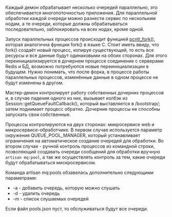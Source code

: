 Каждый демон обрабатывает несколько очередей параллельно, это обеспечивается многопоточностью приложения. Для параллельной обработки каждой очереди можно разнести сервис по нескольким нодам, а те очереди, которые должны обрабатываться последовательно, заблокировать на всех нодах, кроме одной.

Запуск параллельных процессов происходит функцией [pcntl_fork()](https://www.php.net/manual/ru/function.pcntl-fork.php), которая аналогична функции fork() в языке C. Стоит иметь ввиду, что fork() создаёт новый процесс, копируя существующий, то есть все ресурсы и все данные будут одинаковыми на обоих сторонах. Для этого переинициализируется в дочернем процессе соединение с серверами Redis и БД, возможно потребуются новые переинициализации в будущем. Нужно понимать, что после форка, в процессе работы параллельных процессов, изменённые данные в одном процессе не будут изменены в другом.

Мастер-демон контролирует работу собственных дочерних процессов и, в случае падения одного из них, вызывает колбэк из Session::getQueueFaultCallback(), который выставляется в /bootstrap/; затем поднимает процесс обратно. Дочерние процессы не способны запускать свои собственные.

Процессы контролируются на двух сторонах: микросервисе web и микросервисе-обработчике. В первом случае используется параметр окружения QUEUE_POOL_MANAGER, который устанавливает ограничения на автоматическое создание очередей для обработки. Во втором случае - ручной контроль процессов из командной строки, позволяющий создавать очереди сообщений для обработки вручную ```artisan mq:pool```, а так же осуществлять контроль за тем, какие очереди будут обрабатываться мискросервисом.

Команда artisan mq:pools обзавелась дополнительно следующими параметрами:

* -a - добавить очередь, которую можно слушать
* -d - удалить очередь
* -m - список слушаемых очередей

Если файл pools.json пуст, то обслуживаться будут все очереди.